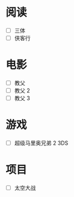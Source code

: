 # 阅读
- [ ] 三体
- [ ] 侠客行

# 电影
- [ ] 教父
- [ ] 教父 2
- [ ] 教父 3

# 游戏
- [ ] 超级马里奥兄弟 2 3DS

# 项目
- [ ] 太空大战

